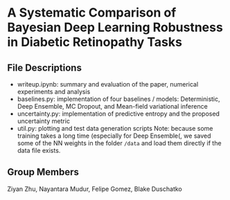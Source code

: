 # A Systematic Comparison of Bayesian Deep Learning Robustness in Diabetic Retinopathy Tasks

## File Descriptions
- writeup.ipynb: summary and evaluation of the paper, numerical experiments and analysis
- baselines.py: implementation of four baselines / models: Deterministic, Deep Ensemble, MC Dropout, and Mean-field variational inference
- uncertainty.py: implementation of predictive entropy and the proposed uncertainty metric
- util.py: plotting and test data generation scripts
Note: because some training takes a long time (especially for Deep Ensemble(, we saved some of the NN weights in the folder `/data` and load them directly if the data file exists. 

## Group Members
Ziyan Zhu, Nayantara Mudur, Felipe Gomez, Blake Duschatko
